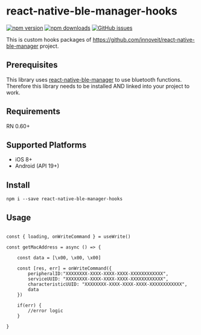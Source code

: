 # react-native-ble-manager-hooks

[![npm version](https://img.shields.io/npm/v/react-native-ble-manager-hooks.svg?style=flat)](https://www.npmjs.com/package/react-native-ble-manager-hooks)
[![npm downloads](https://img.shields.io/npm/dm/react-native-ble-manager-hooks.svg?style=flat)](https://www.npmjs.com/package/react-native-ble-manager-hooks)
[![GitHub issues](https://img.shields.io/github/issues/chongs02/react-native-ble-manager-hooks.svg?style=flat)](https://github.com/chongs02/react-native-ble-manager-hooks/issues)

This is custom hooks packages of https://github.com/innoveit/react-native-ble-manager project.

## Prerequisites

This library uses [react-native-ble-manager](https://github.com/innoveit/react-native-ble-manager) to use bluetooth functions. Therefore this library needs to be installed AND linked into your project to work.

## Requirements

RN 0.60+

## Supported Platforms

- iOS 8+
- Android (API 19+)

## Install

```shell
npm i --save react-native-ble-manager-hooks
```

## Usage

```shell

const { loading, onWriteCommand } = useWrite()

const getMacAddress = async () => {

    const data = [\x00, \x00, \x00]

    const [res, err] = onWriteCommand({
        peripheralID:"XXXXXXXX-XXXX-XXXX-XXXX-XXXXXXXXXXXX",
        serviceUUID: "XXXXXXXX-XXXX-XXXX-XXXX-XXXXXXXXXXXX",
        characteristicUUID: "XXXXXXXX-XXXX-XXXX-XXXX-XXXXXXXXXXXX",
        data
    })

    if(err) {
        //error logic
    }

}

```
